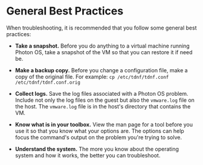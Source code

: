 # General Best Practices

When troubleshooting, it is recommended that you follow some general best practices:

* **Take a snapshot.** Before you do anything to a virtual machine running Photon OS, take a snapshot of the VM so that you can restore it if need be. 

* **Make a backup copy.** Before you change a configuration file, make a copy of the original file. For example: `cp /etc/tdnf/tdnf.conf /etc/tdnf/tdnf.conf.orig`

* **Collect logs.** Save the log files associated with a Photon OS problem. Include not only the log files on the guest but also the `vmware.log` file on the host. The `vmware.log` file is in the host's directory that contains the VM.

* **Know what is in your toolbox.** View the man page for a tool before you use it so that you know what your options are. The options can help focus the command's output on the problem you're trying to solve.

* **Understand the system.** The more you know about the operating system and how it works, the better you can troubleshoot.